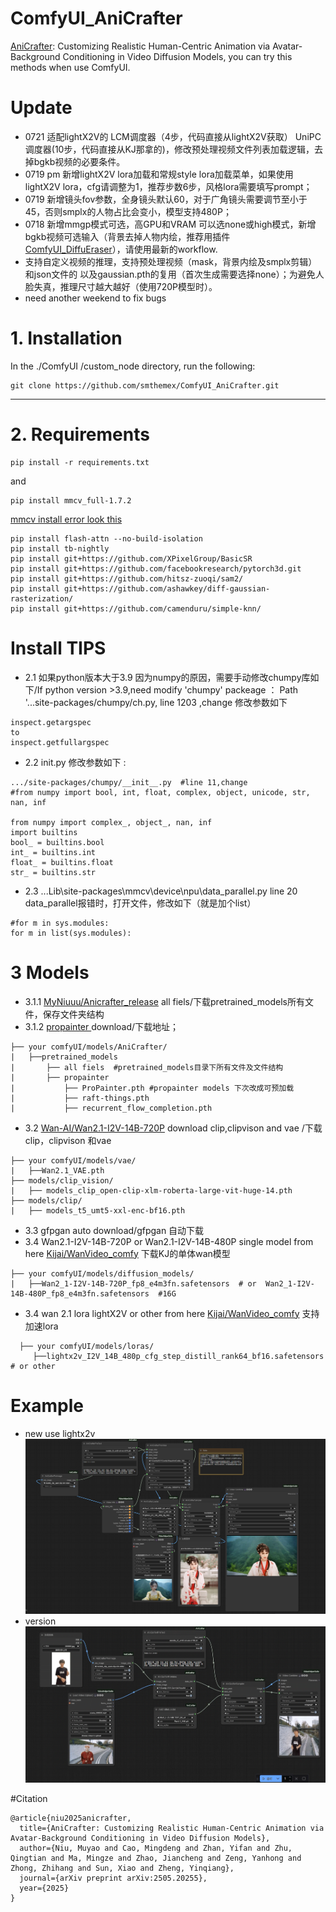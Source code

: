 # ComfyUI_AniCrafter
[AniCrafter](https://github.com/MyNiuuu/AniCrafter): Customizing Realistic Human-Centric Animation via Avatar-Background Conditioning in Video Diffusion Models, you can try this methods  when use ComfyUI.

# Update 
* 0721 适配lightX2V的 LCM调度器（4步，代码直接从lightX2V获取） UniPC调度器(10步，代码直接从KJ那拿的)，修改预处理视频文件列表加载逻辑，去掉bgkb视频的必要条件。
* 0719 pm 新增lightX2V lora加载和常规style lora加载菜单，如果使用lightX2V lora，cfg请调整为1，推荐步数6步，风格lora需要填写prompt；
* 0719 新增镜头fov参数，全身镜头默认60，对于广角镜头需要调节至小于45，否则smplx的人物占比会变小，模型支持480P；
* 0718 新增mmgp模式可选，高GPU和VRAM 可以选none或high模式，新增bgkb视频可选输入（背景去掉人物内绘，推荐用插件[ComfyUI_DiffuEraser](https://github.com/smthemex/ComfyUI_DiffuEraser)），请使用最新的workflow.
* 支持自定义视频的推理，支持预处理视频（mask，背景内绘及smplx剪辑）和json文件的 以及gaussian.pth的复用（首次生成需要选择none）；为避免人脸失真，推理尺寸越大越好（使用720P模型时）。
* need another weekend to fix bugs

# 1. Installation

In the ./ComfyUI /custom_node directory, run the following:   
```
git clone https://github.com/smthemex/ComfyUI_AniCrafter.git
```
---

# 2. Requirements  

```
pip install -r requirements.txt
```
and 
```
pip install mmcv_full-1.7.2
```
[mmcv install error look this ](https://gitee.com/Wilson_Lws/MuseTalk-50Series-Adaptation/blob/master/README.md)
```
pip install flash-attn --no-build-isolation
pip install tb-nightly
pip install git+https://github.com/XPixelGroup/BasicSR
pip install git+https://github.com/facebookresearch/pytorch3d.git
pip install git+https://github.com/hitsz-zuoqi/sam2/
pip install git+https://github.com/ashawkey/diff-gaussian-rasterization/
pip install git+https://github.com/camenduru/simple-knn/

```

# Install TIPS
* 2.1 如果python版本大于3.9 因为numpy的原因，需要手动修改chumpy库如下/If python version >3.9,need modify 'chumpy' packeage  ：
Path '...site-packages/chumpy/ch.py, line 1203 ,change 修改参数如下
```
inspect.getargspec
to
inspect.getfullargspec
```
* 2.2  init.py 修改参数如下 :
```
.../site-packages/chumpy/__init__.py  #line 11,change
#from numpy import bool, int, float, complex, object, unicode, str, nan, inf

from numpy import complex_, object_, nan, inf
import builtins
bool_ = builtins.bool
int_ = builtins.int
float_ = builtins.float
str_ = builtins.str
```
* 2.3  ...Lib\site-packages\mmcv\device\npu\data_parallel.py line 20  data_parallel报错时，打开文件，修改如下（就是加个list）
```
#for m in sys.modules:
for m in list(sys.modules):
```
  

# 3  Models
* 3.1.1 [MyNiuuu/Anicrafter_release](https://huggingface.co/MyNiuuu/Anicrafter_release/tree/main) all fiels/下载pretrained_models所有文件，保存文件夹结构
* 3.1.2 [propainter ](https://github.com/sczhou/ProPainter/releases/download/v0.1.0/) download/下载地址；
```
├── your comfyUI/models/AniCrafter/
|   ├──pretrained_models
|       ├── all fiels  #pretrained_models目录下所有文件及文件结构
|       ├── propainter
|           ├── ProPainter.pth #propainter models 下次改成可预加载
|           ├── raft-things.pth
|           ├── recurrent_flow_completion.pth
```
* 3.2 [Wan-AI/Wan2.1-I2V-14B-720P](https://huggingface.co/Wan-AI/Wan2.1-I2V-14B-720P/tree/main) download clip,clipvison and vae /下载clip，clipvison 和vae  
```
├── your comfyUI/models/vae/
|   ├──Wan2.1_VAE.pth
├── models/clip_vision/
|   ├── models_clip_open-clip-xlm-roberta-large-vit-huge-14.pth
├── models/clip/
|   ├── models_t5_umt5-xxl-enc-bf16.pth
```
* 3.3 gfpgan auto download/gfpgan 自动下载
* 3.4 Wan2.1-I2V-14B-720P  or Wan2.1-I2V-14B-480P  single model  from here [Kijai/WanVideo_comfy](https://huggingface.co/Kijai/WanVideo_comfy/tree/main) 下载KJ的单体wan模型  
```
├── your comfyUI/models/diffusion_models/
|   ├──Wan2_1-I2V-14B-720P_fp8_e4m3fn.safetensors  # or  Wan2_1-I2V-14B-480P_fp8_e4m3fn.safetensors  #16G
```
* 3.4 wan 2.1 lora lightX2V or other from here [Kijai/WanVideo_comfy](https://huggingface.co/Kijai/WanVideo_comfy/tree/main)  支持加速lora
```
  ├── your comfyUI/models/loras/
     ├──lightx2v_I2V_14B_480p_cfg_step_distill_rank64_bf16.safetensors # or other 
```

# Example
* new use lightx2v
![](https://github.com/smthemex/ComfyUI_AniCrafter/blob/main/example_workflows/example0721.png)
*   version
![](https://github.com/smthemex/ComfyUI_AniCrafter/blob/main/example_workflows/example.gif)


#Citation
```
@article{niu2025anicrafter,
  title={AniCrafter: Customizing Realistic Human-Centric Animation via Avatar-Background Conditioning in Video Diffusion Models},
  author={Niu, Muyao and Cao, Mingdeng and Zhan, Yifan and Zhu, Qingtian and Ma, Mingze and Zhao, Jiancheng and Zeng, Yanhong and Zhong, Zhihang and Sun, Xiao and Zheng, Yinqiang},
  journal={arXiv preprint arXiv:2505.20255},
  year={2025}
}
```
